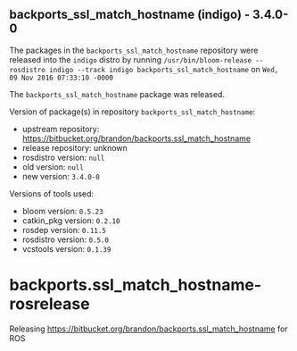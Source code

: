 ## backports_ssl_match_hostname (indigo) - 3.4.0-0

The packages in the `backports_ssl_match_hostname` repository were released into the `indigo` distro by running `/usr/bin/bloom-release --rosdistro indigo --track indigo backports_ssl_match_hostname` on `Wed, 09 Nov 2016 07:33:10 -0000`

The `backports_ssl_match_hostname` package was released.

Version of package(s) in repository `backports_ssl_match_hostname`:

- upstream repository: https://bitbucket.org/brandon/backports.ssl_match_hostname
- release repository: unknown
- rosdistro version: `null`
- old version: `null`
- new version: `3.4.0-0`

Versions of tools used:

- bloom version: `0.5.23`
- catkin_pkg version: `0.2.10`
- rosdep version: `0.11.5`
- rosdistro version: `0.5.0`
- vcstools version: `0.1.39`


# backports.ssl_match_hostname-rosrelease
Releasing https://bitbucket.org/brandon/backports.ssl_match_hostname for ROS
